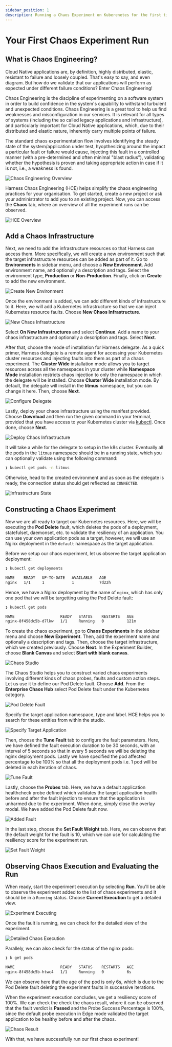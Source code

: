 ```yaml
---
sidebar_position: 1
description: Running a Chaos Experiment on Kuberenetes for the first time.
---
```


# Your First Chaos Experiment Run

## What is Chaos Engineering?
Cloud Native applications are, by definition, highly distributed, elastic, resistant to failure and loosely coupled. That's easy to say, and even diagram. But how do we validate that our applications will perform as expected under different failure conditions?
Enter Chaos Engineering!

Chaos Engineering is the discipline of experimenting on a software system in order to build confidence in the system's capability to withstand turbulent and unexpected conditions. Chaos Engineering is a great tool to help us find weaknesses and misconfiguration in our services. It is relevant for all types of systems (including the so called legacy applications and infrastructure), and particularly important for Cloud Native applications, which, due to their distributed and elastic nature, inherently carry multiple points of failure.

The standard chaos experimentation flow involves identifying the steady state of the system/application under test, hyopthesizing around the impact a particular fault or failure would cause, injecting this fault in a controlled manner (with a pre-determined and often minimal "blast radius"), validating whether the hypothesis is proven and taking appropriate action in case if it is not, i.e., a weakness is found.

![Chaos Engineering Overview](./static/first-chaos/chaos-engineering-overview.png)

Harness Chaos Engineering (HCE) helps simplify the chaos engineering practices for your organisation. To get started, create a new project or ask your administrator to add you to an existing project. Now, you can access the **Chaos** tab, where an overview of all the experiment runs can be observed.

![HCE Overview](./static/first-chaos/hce-overview.png)

## Add a Chaos Infrastructure

Next, we need to add the infrastructure resources so that Harness can access them. More specifically, we will create a new environment such that the target infrastructure resources can be added as part of it. Go to **Environments** in sidebar menu, and choose a **New Environment**. Add environment name, and optionally a description and tags. Select the environment type, **Production** or **Non-Production**. Finally, click on **Create** to add the new environment.

![Create New Environment](./static/first-chaos/create-new-environment.png)

Once the environment is added, we can add different kinds of infrastructure to it. Here, we will add a Kubernetes infrastructure so that we can inject Kubernetes resource faults. Choose **New Chaos Infrastructure**.

![New Chaos Infrastructure](./static/first-chaos/new-chaos-infrastructure.png)

Select **On New Infrastructures** and select **Continue**. Add a name to your chaos infrastructure and optionally a description and tags. Select **Next**.

After that, choose the mode of installation for Harness delegate. As a quick primer, Harness delegate is a remote agent for accessing your Kubernetes cluster resources and injecting faults into them as part of a chaos experiment. The **Cluster Wide** installation mode allows you to target resources across all the namespaces in your cluster while **Namespace Mode** installation restricts chaos injection to only the namespace in which the delegate will be installed. Choose **Cluster Wide** installation mode. By default, the delegate will install in the **litmus** namespace, but you can change it here. Then, choose **Next**.

![Configure Delegate](./static/first-chaos/configure-delegate.png)

Lastly, deploy your chaos infrastructure using the manifest provided. Choose **Download** and then run the given command in your terminal, provided that you have access to your Kubernetes cluster via [kubectl](https://kubernetes.io/docs/reference/kubectl/). Once done, choose **Next**.

![Deploy Chaos Infrastructure](./static/first-chaos/deploy-chaos-infrastructure.png)

It will take a while for the delegate to setup in the k8s cluster. Eventually all the pods in the `litmus` namespace should be in a running state, which you can optionally validate using the following command:
```bash
❯ kubectl get pods -n litmus
```

Otherwise, head to the created environment and as soon as the delegate is ready, the connection status should get reflected as `CONNECTED`.

![Infrastructure State](./static/first-chaos/infrastructure-state.png)

## Constructing a Chaos Experiment

Now we are all ready to target our Kubernetes resources. Here, we will be executing the **Pod Delete** fault, which deletes the pods of a deployment, statefulset, daemonset, etc. to validate the resiliency of an application. You can use your own application pods as a target, however, we will use an Nginx deployment in the `default` namespace as the target application. 

Before we setup our chaos experiment, let us observe the target application deployment:
```bash
❯ kubectl get deployments

NAME    READY   UP-TO-DATE   AVAILABLE   AGE
nginx   1/1     1            1           7d22h
```

Hence, we have a Nginx deployment by the name of `nginx`, which has only one pod that we will be targetting using the Pod Delete fault:
```bash
❯ kubectl get pods

NAME                    READY   STATUS    RESTARTS   AGE
nginx-8f458dc5b-d7lkw   1/1     Running   0          121m
```

To create the chaos experiment, go to **Chaos Experiments** in the sidebar menu and choose **New Experiment**. Then, add the experiment name and optionally a description and tags. Then, choose the target infrastructure, which we created previously. Choose **Next**. In the Experiment Builder, choose **Blank Canvas** and select **Start with blank canvas**.

![Chaos Studio](./static/first-chaos/chaos-studio.png)

The Chaos Studio helps you to construct varied chaos experiments involving different kinds of chaos probes, faults and custom action steps. Let us use it to define our Pod Delete fault. Choose **Add**. From the **Enterprise Chaos Hub** select Pod Delete fault under the Kubernetes category.

![Pod Delete Fault](./static/first-chaos/pod-delete-fault.png)

Specify the target application namespace, type and label. HCE helps you to search for these entities from within the studio.

![Specify Target Application](./static/first-chaos/specify-target-application.png)

Then, choose the **Tune Fault** tab to configure the fault parameters. Here, we have defined the fault execution duration to be 30 seconds, with an interval of 5 seconds so that in every 5 seconds we will be deleting the nginx deployment pods. Lastly we have specified the pod affected percentage to be 100% so that all the deployment pods i.e. 1 pod will be deleted in each iteration of chaos.

![Tune Fault](./static/first-chaos/tune-fault.png)

Lastly, choose the **Probes** tab. Here, we have a default application healthcheck probe defined which validates the target application health before and after the fault injection to ensure that the application is unharmed due to the experiment. When done, simply close the overlay modal. We have added the Pod Delete fault now.

![Added Fault](./static/first-chaos/added-fault.png)

In the last step, choose the **Set Fault Weight** tab. Here, we can observe that the default weight for the fault is 10, which we can use for calculating the resiliency score for the experiment run. 

![Set Fault Weight](./static/first-chaos/set-fault-weight.png)

## Observing Chaos Execution and Evaluating the Run

When ready, start the experiment execution by selecting **Run**. You'll be able to observe the experiment added to the list of chaos experiments and it should be in a `Running` status. Choose **Current Execution** to get a detailed view.


![Experiment Executing](./static/first-chaos/experiment-executing.png)

Once the fault is running, we can check for the detailed view of the experiment. 

![Detailed Chaos Execution](./static/first-chaos/detailed-chaos-execution.png)

Parallely, we can also check for the status of the nginx pods:

```bash
❯ k get pods

NAME                    READY   STATUS    RESTARTS   AGE
nginx-8f458dc5b-htwc4   1/1     Running   0          6s
```

We can observe here that the age of the pod is only 6s, which is due to the Pod Delete fault deleting the experiment faults in successive iterations.

When the experiment execution concludes, we get a resiliency score of 100%. We can check the check the chaos result, where it can be observed that the fault verdict is **Passed** and the Probe Success Percentage is 100%, since the default probe execution in Edge mode validated the target application to be healthy before and after the chaos.

![Chaos Result](./static/first-chaos/chaos-result.png)

With that, we have successfully run our first chaos experiment!